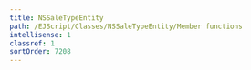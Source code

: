 ```yaml
---
title: NSSaleTypeEntity
path: /EJScript/Classes/NSSaleTypeEntity/Member functions
intellisense: 1
classref: 1
sortOrder: 7208
---
```





